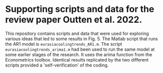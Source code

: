 # Supporting scripts and data for the review paper Outten et al. 2022.

This repository contains scripts and data that were used for exploring various ideas that led to some results in Fig. 5. The Matlab script that runs the AR1 model is `eurasiacoolingtrends_AR1.m`. The script `eurasiacoolingtrends_arima1.m` had been used to run the same model at some earlier stages of the research. It uses the arima function from the Econometrics toolbox. Identical results replicated by the two different scripts provided a 'self-verification' of the coding. 
